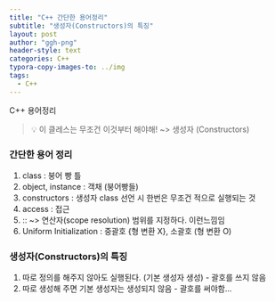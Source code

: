 ```yaml
---
title: "C++ 간단한 용어정리"
subtitle: "생성자(Constructors)의 특징"
layout: post
author: "ggh-png"
header-style: text
categories: C++
typora-copy-images-to: ../img
tags:
  - C++
---
```


 

C++ 용어정리

> 💡 이 클레스는 무조건 이것부터 해야해! ~> 생성자 (Constructors)



### 간단한 용어 정리

1. class : 붕어 빵 틀
2. object, instance : 객채 (붕어빵들)
3. constructors : 생성자 class 선언 시 한번은 무조건 적으로 실행되는 것
4. access : 접근
5. :: ~> 연산자(scope resolution) 범위를 지정하다. 이런느낌임
6. Uniform Initialization : 중괄호 {형 변환 X}, 소괄호 (형 변환 O)

### 생성자(Constructors)의 특징

1. 따로 정의를 해주지 않아도 실행된다. (기본 생성자 생성) - 괄호를 쓰지 않음
2. 따로 생성해 주면 기본 생성자는 생성되지 않음 - 괄호를 써야함...





